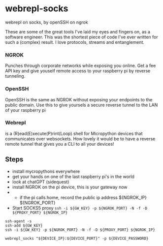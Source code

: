 # webrepl-socks
webrepl on socks, by openSSH on ngrok

These are some of the great tools I've laid my eyes and fingers on, as a software engineer. This was the shortest piece of code I've ever written for such a (complex) result. I love protocols, streams and entanglement.


### NGROK
Punches through corporate networks while exposing you online. Get a fee API key and give youself remote access to your raspberry pi by reverse tunneling.

### OpenSSH
OpenSSH is the same as NGROK without exposing your endpoints to the public domain. Use this to give yoursels a secure reverse tunnel to the LAN of your raspberry pi 

### Webrepl
is a (R)ead(E)xecute(P)rint(Loop) shell for Micropython devices that communicates over websockets. How lovely it would be to have a reverse remote tunnel that gives you a CLI to all your devices!

## Steps
- install mycropythons everywhere
- get your hands on one of the last raspberry pi's in the world
- look at chatGPT (sidequest)
- install NGROK on the pi device, this is your gateway now
- - if the pi calls home, record the public ip address ${NGROK_IP} ${NGROK_PORT}
- Start SOCKS5 proxy ```ssh -i ${GW_KEY} -p ${NGROK_PORT} -N -f -D ${PROXY_PORT} ${NGROK_IP}```

```
ssh-agent -s
ssh-add ${GW_KEY}
ssh -i ${GW_KEY} -p ${NGROK_PORT} -N -f -D ${PROXY_PORT} ${NGROK_IP}
```

```
webrepl_socks "${DEVICE_IP}:${DEVICE_PORT}" -p ${DEVICE_PASSWORD}
```
